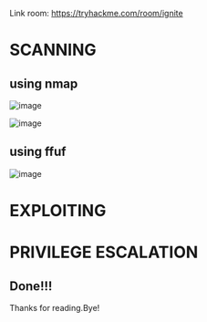 Link room: https://tryhackme.com/room/ignite
# SCANNING
## using nmap
![image](https://github.com/nguyenngocdung18/tryhackme/assets/134156226/a5fd4785-2270-43bf-9158-8e9a1d98db96)

![image](https://github.com/nguyenngocdung18/tryhackme/assets/134156226/61de467c-9d7d-4312-b60e-94e4d631b7a0)
## using ffuf
![image](https://github.com/nguyenngocdung18/tryhackme/assets/134156226/267174ab-9178-4039-a5f5-05b70d17b5a4)

# EXPLOITING
# PRIVILEGE ESCALATION
## Done!!!
Thanks for reading.Bye!
